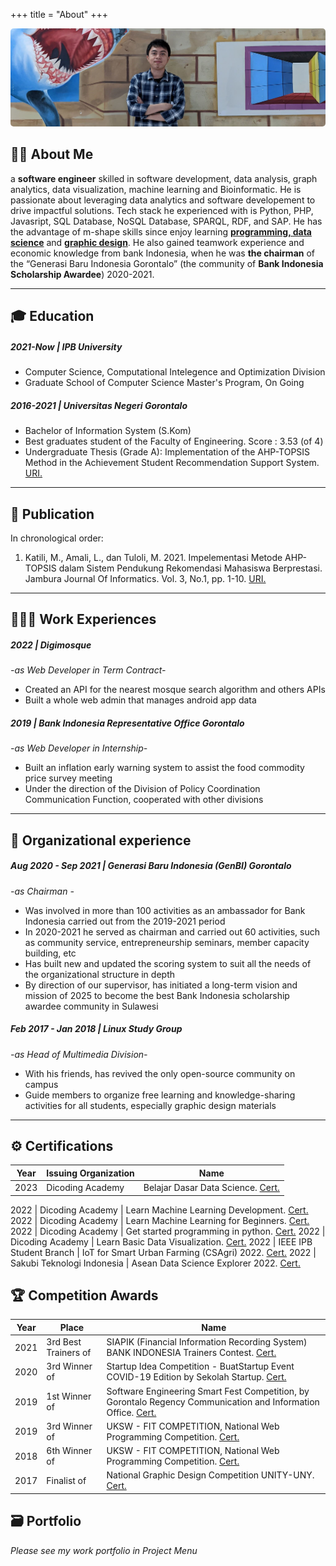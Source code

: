 +++
title = "About"
+++

<div ><img style="
        height: auto;
        border-radius: 5px;
" src="/flanel-width.jpg" alt="avatar"></div> 
<!-- <br> -->
<!-- >My greatest potential is the willingness to keep learning new things.  -->
<!-- {{< figure class="avatar" src="/avatar.jpg" alt="avatar">}} -->

## 👋🏼 About Me
a **software engineer** skilled in software development, data analysis, graph analytics, data visualization, machine learning and Bioinformatic. He is passionate about leveraging data analytics and software developement to drive impactful solutions. Tech stack he experienced with is Python, PHP, Javasript, SQL Database, NoSQL Database, SPARQL, RDF, and SAP.
He has the advantage of m-shape skills since enjoy learning **[programming, data science](https://www.instagram.com/katili.dev/)** and **[graphic design](https://www.instagram.com/hexstudiogo/)**. He also gained teamwork experience and economic knowledge from bank Indonesia, when he was **the chairman** of the “Generasi Baru Indonesia Gorontalo” (the community of **Bank Indonesia Scholarship Awardee**) 2020-2021.

---


## 🎓 Education
##### 2021-Now | IPB University
* Computer Science, Computational Intelegence and Optimization Division
* Graduate School of Computer Science Master's Program, On Going
##### 2016-2021 | Universitas Negeri Gorontalo
* Bachelor of Information System (S.Kom)
* Best graduates student of the Faculty of Engineering. Score : 3.53 (of 4)
* Undergraduate Thesis (Grade A): Implementation of the AHP-TOPSIS Method in the Achievement Student Recommendation Support System. [URI.](https://ejurnal.ung.ac.id/index.php/jji/article/view/10246)

---

## 📑 Publication
In chronological order:
1. Katili, M., Amali, L., dan Tuloli, M. 2021. Impelementasi Metode AHP-TOPSIS dalam Sistem Pendukung Rekomendasi Mahasiswa Berprestasi. Jambura Journal Of Informatics. Vol. 3, No.1, pp. 1-10. [URI.](https://ejurnal.ung.ac.id/index.php/jji/article/view/10246)

---

## 👨🏽‍💻 Work Experiences
##### 2022 | Digimosque  
*-as Web Developer in Term Contract-*
* Created an API for the nearest mosque search algorithm and others APIs
* Built a whole web admin that manages android app data
##### 2019 | Bank Indonesia Representative Office Gorontalo 
*-as Web Developer in Internship-*
* Built an inflation early warning system to assist the food commodity price survey meeting
* Under the direction of the Division of Policy Coordination Communication Function, cooperated with other divisions
---
<!-- Year | Host Office | Term Of Agreement | Job
-----|-------------|------|--------
2022 | Digimosque | Term Contract | (1) create an API for the nearest mosque search algorithm and others APIs. (2) build the entire admin panel of the aplication. 
2019 | Bank Indonesia Representative Office Gorontalo | Internship | (1) Build an inflation early warning system at the Division of Policy Coordination Communication Function. (2) Conduct a survey of food commodity prices with employees of the Division of Regional Economic and Financial Statistics Supervision Function. (3) Assist in socializing QRIS (QRCode Indonesian Standard) and digital finance at the Division of Payment System and Rupiah Currency Processing Functions.  -->

<!-- - 🟡 : internship. 
- 🟢 : fulltime work. -->


## 🐜 Organizational experience
##### Aug 2020 - Sep 2021 | Generasi Baru Indonesia (GenBI) Gorontalo 
*-as Chairman -*
* Was involved in more than 100 activities as an ambassador for Bank Indonesia carried out from the 2019-2021 period
* In 2020-2021 he served as chairman and carried out 60 activities, such as community service, entrepreneurship seminars, member capacity building, etc
* Has built new and updated the scoring system to suit all the needs of the organizational structure in depth
* By direction of our supervisor, has initiated a long-term vision and mission of 2025 to become the best Bank Indonesia scholarship awardee community in Sulawesi
##### Feb 2017 - Jan 2018 | Linux Study Group
*-as Head of Multimedia Division-*
* With his friends, has revived the only open-source community on campus
* Guide members to organize free learning and knowledge-sharing activities for all students, especially graphic design materials
---

## ⚙️ Certifications
Year | Issuing Organization | Name
-----|-------|--------
2023 | Dicoding Academy | Belajar Dasar Data Science. [Cert.](https://www.dicoding.com/certificates/1RXY0R109ZVM)

2022 | Dicoding Academy | Learn Machine Learning Development. [Cert.](https://www.dicoding.com/certificates/81P28V93QPOY)
2022 | Dicoding Academy | Learn Machine Learning for Beginners. [Cert.](https://www.dicoding.com/certificates/NVP791DY4ZR0)
2022 | Dicoding Academy | Get started programming in python. [Cert.](https://www.dicoding.com/certificates/1RXYM5RVMXVM)
2022 | Dicoding Academy | Learn Basic Data Visualization. [Cert.](https://www.dicoding.com/certificates/0LZ01KMQRP65)
2022 | IEEE IPB Student Branch | IoT for Smart Urban Farming (CSAgri) 2022. [Cert.](https://drive.google.com/file/d/1vCgRsZ8xbwIsDbIPWzemN3UZ6GXDN-Se/view?usp=sharing)
2022 | Sakubi Teknologi Indonesia | Asean Data Science Explorer 2022. [Cert.](https://drive.google.com/file/d/1bYrJnnFrji8Cw4RKl7GtZE4_VOq0E9Lu/view?usp=sharing)


## 🏆 Competition Awards
Year | Place | Name
-----|-------|--------
2021 | 3rd Best Trainers of | SIAPIK (Financial Information Recording System) BANK INDONESIA Trainers Contest. [Cert.](https://drive.google.com/file/d/10YNnJmUaElDE_7sgzG0YBkdlb8XZs2jJ/view?usp=sharing)
2020 | 3rd Winner of | Startup Idea Competition - BuatStartup Event COVID-19 Edition by Sekolah Startup. [Cert.](https://drive.google.com/file/d/1r6lhWSqP9dfJIwY384ZEuSHfCKq_y0Nn/view?usp=sharing)
2019 | 1st Winner of | Software Engineering Smart Fest Competition, by Gorontalo Regency Communication and Information Office. [Cert.](https://drive.google.com/file/d/1I6BrDnRTXWa3pR1kw_ffO6eDhyCPKhQ1/view?usp=sharing)
2019 | 3rd Winner of | UKSW - FIT COMPETITION, National Web Programming Competition. [Cert.](https://drive.google.com/file/d/194H62NHPnbHhoe053QVaZnkCNba_UbUG/view?usp=sharing)
2018 | 6th Winner of | UKSW - FIT COMPETITION, National Web Programming Competition. [Cert.](https://drive.google.com/file/d/1_-cSg0l44Lq6WSuS8czFIiknooWWIKlL/view?usp=sharing)
2017 | Finalist of | National Graphic Design Competition UNITY-UNY. [Cert.](https://drive.google.com/file/d/1rc_KAT7Rzk2RWIpb3QfS6LqDKucNFl3c/view?usp=sharing)


## 🗃️ Portfolio

*Please see my work portfolio in Project Menu*


